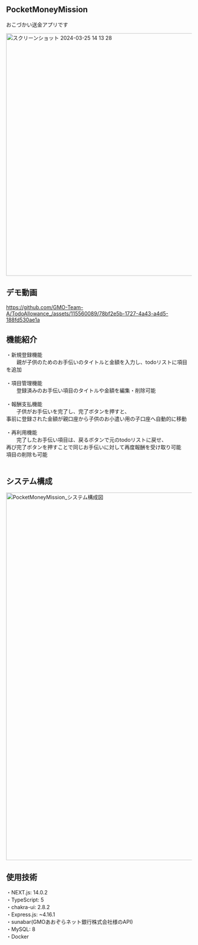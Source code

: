 ## PocketMoneyMission
おこづかい送金アプリです<br>

<img width="659" alt="スクリーンショット 2024-03-25 14 13 28" src="https://github.com/GMO-Team-A/TodoAllowance_/assets/137761946/6a06c9fe-d0e4-439f-b862-fb0cd8e4f81e">



## デモ動画

https://github.com/GMO-Team-A/TodoAllowance_/assets/115560089/78bf2e5b-1727-4a43-a4d5-188fd530ae1a



## 機能紹介
・新規登録機能<br>
　　親が子供のためのお手伝いのタイトルと金額を入力し、todoリストに項目を追加<br><br>
・項目管理機能<br>
　　登録済みのお手伝い項目のタイトルや金額を編集・削除可能<br><br>
・報酬支払機能<br>
　　子供がお手伝いを完了し、完了ボタンを押すと、<br>
 事前に登録された金額が親口座から子供のお小遣い用の子口座へ自動的に移動<br><br>
・再利用機能<br>
　　完了したお手伝い項目は、戻るボタンで元のtodoリストに戻せ、<br>
  再び完了ボタンを押すことで同じお手伝いに対して再度報酬を受け取り可能<br>
  項目の削除も可能<br><br>


## システム構成
<img width="999" alt="PocketMoneyMission_システム構成図" src="https://github.com/GMO-Team-A/TodoAllowance_/assets/115560089/ecb46c66-37fe-4a59-a9cf-44d8e0d26e41">


## 使用技術
・NEXT.js: 14.0.2<br>
・TypeScript: 5<br>
・chakra-ui: 2.8.2<br>
・Express.js: ~4.16.1<br>
・sunabar(GMOあおぞらネット銀行株式会社様のAPI)<br>
・MySQL: 8<br>
・Docker<br>
